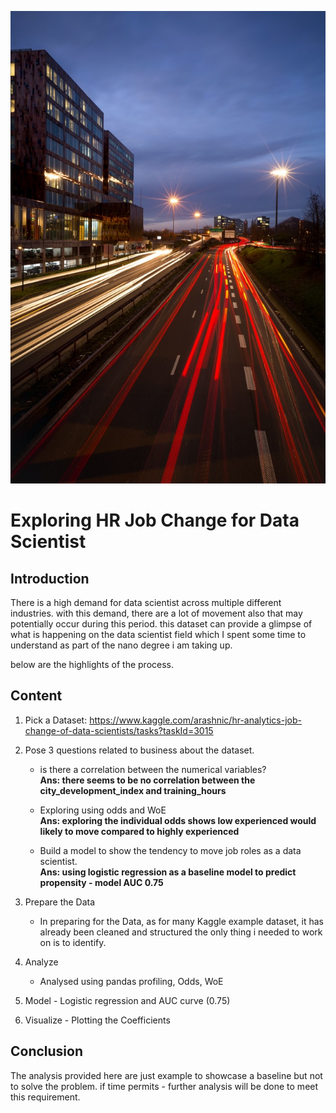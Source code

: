 ![alt text](https://github.com/jubertroldan/hr_job_change_ds/blob/master/geoffroy-hauwen-PSjp3kBOu9E-unsplash.jpg)

# Exploring HR Job Change for Data Scientist

## Introduction

There is a high demand for data scientist across multiple different industries. with this demand, there are a lot of movement also that may potentially occur during this period. this dataset can provide a glimpse of what is happening on the 
data scientist field which I spent some time to understand as part of the nano degree i am taking up. 

below are the highlights of the process.


## Content 

1. Pick a Dataset:
https://www.kaggle.com/arashnic/hr-analytics-job-change-of-data-scientists/tasks?taskId=3015

2. Pose 3 questions related to business about the dataset.

	- is there a correlation between the numerical variables?<br>
	 **Ans: there seems to be no correlation between the city_development_index and training_hours**

	- Exploring using odds and WoE<br>
	 **Ans: exploring the individual odds shows low experienced would likely to move compared to highly experienced**

	- Build a model to show the tendency to move job roles as a data scientist.<br>
	 **Ans: using logistic regression as a baseline model to predict propensity - model AUC 0.75**
	

3. Prepare the Data
	- In preparing for the Data, as for many Kaggle example dataset, it has already been cleaned and structured
	the only thing i needed to work on is to identify.

4. Analyze 
	- Analysed using pandas profiling, Odds, WoE


5. Model - Logistic regression and AUC curve (0.75)


6. Visualize - Plotting the Coefficients


## Conclusion 
The analysis provided here are just example to showcase a baseline but not to solve the problem. 
if time permits - further analysis will be done to meet this requirement.

